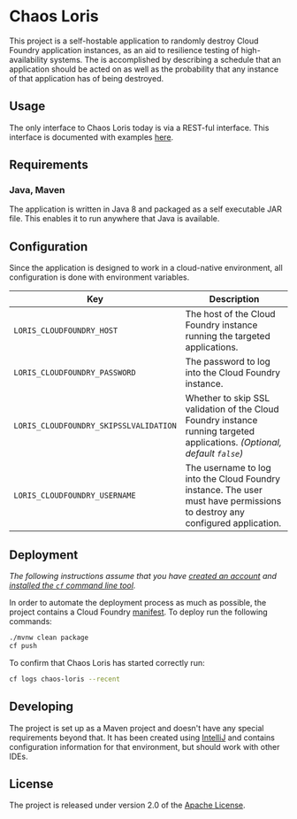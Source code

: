 # Chaos Loris
This project is a self-hostable application to randomly destroy Cloud Foundry application instances, as an aid to resilience testing of high-availability systems. The is accomplished by describing a schedule that an application should be acted on as well as the probability that any instance of that application has of being destroyed.

## Usage
The only interface to Chaos Loris today is via a REST-ful interface.  This interface is documented with examples [here][d].

## Requirements
### Java, Maven
The application is written in Java 8 and packaged as a self executable JAR file. This enables it to run anywhere that Java is available.

## Configuration
Since the application is designed to work in a cloud-native environment, all configuration is done with environment variables.

| Key | Description
| --- | -----------
| `LORIS_CLOUDFOUNDRY_HOST` | The host of the Cloud Foundry instance running the targeted applications.
| `LORIS_CLOUDFOUNDRY_PASSWORD` | The password to log into the Cloud Foundry instance.
| `LORIS_CLOUDFOUNDRY_SKIPSSLVALIDATION` | Whether to skip SSL validation of the Cloud Foundry instance running targeted applications. _(Optional, default `false`)_
| `LORIS_CLOUDFOUNDRY_USERNAME` | The username to log into the Cloud Foundry instance.  The user must have permissions to destroy any configured application.

## Deployment
_The following instructions assume that you have [created an account][c] and [installed the `cf` command line tool][i]._

In order to automate the deployment process as much as possible, the project contains a Cloud Foundry [manifest][y].  To deploy run the following commands:

```bash
./mvnw clean package
cf push
```

To confirm that Chaos Loris has started correctly run:

```bash
cf logs chaos-loris --recent
```

## Developing
The project is set up as a Maven project and doesn't have any special requirements beyond that. It has been created using [IntelliJ][j] and contains configuration information for that environment, but should work with other IDEs.


## License
The project is released under version 2.0 of the [Apache License][a].

[a]: http://www.apache.org/licenses/LICENSE-2.0
[c]: https://console.run.pivotal.io/register
[d]: http://strepsirrhini-army.github.io/chaos-loris/
[i]: http://docs.run.pivotal.io/devguide/installcf/install-go-cli.html
[j]: http://www.jetbrains.com/idea/
[y]: manifest.yml
